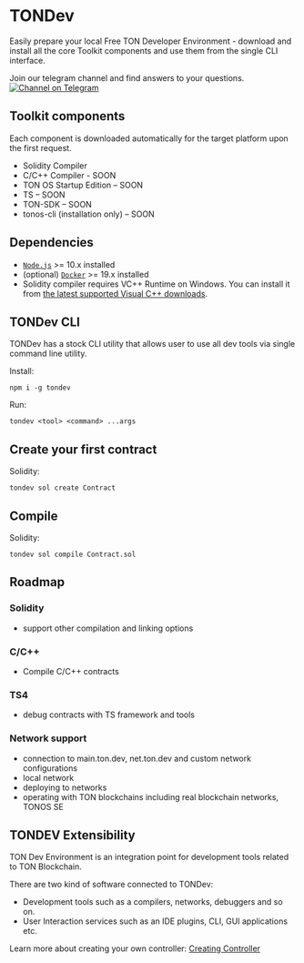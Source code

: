 # TONDev

Easily prepare your local Free TON Developer Environment - download and install all the core Toolkit components and use them from the single CLI interface.

Join our telegram channel and find answers to your questions.  
[![Channel on Telegram](https://img.shields.io/badge/chat-on%20telegram-9cf.svg)](https://t.me/freeton_sdk)

## Toolkit components

Each component is downloaded automatically for the target platform upon the first request.

- Solidity Compiler
- C/C++ Compiler - SOON
- TON OS Startup Edition – SOON
- TS – SOON
- TON-SDK – SOON
- tonos-cli (installation only) – SOON

## Dependencies

- [`Node.js`](https://nodejs.org/) >= 10.x installed
- (optional) [`Docker`](https://www.docker.com/)  >= 19.x installed
- Solidity compiler requires VC++ Runtime on Windows. You can install it from [the latest supported Visual C++ downloads](https://support.microsoft.com/en-us/topic/the-latest-supported-visual-c-downloads-2647da03-1eea-4433-9aff-95f26a218cc0).

## TONDev CLI

TONDev has a stock CLI utility that allows user to use all dev tools via single command line utility.

Install:

```shell
npm i -g tondev
```

Run:

```shell
tondev <tool> <command> ...args
```

## Create your first contract

Solidity:

```shell
tondev sol create Contract
```

## Compile

Solidity:

```shell
tondev sol compile Contract.sol
```

## Roadmap

### Solidity

- support other compilation and linking options

### C/C++

- Compile C/C++ contracts

### TS4

- debug contracts with TS framework and tools

### Network support

- connection to main.ton.dev, net.ton.dev and custom network configurations
- local network
- deploying to networks
- operating with TON blockchains including real blockchain networks, TONOS SE

## TONDEV Extensibility

TON Dev Environment is an integration point for development tools related to TON Blockchain.

There are two kind of software connected to TONDev:

- Development tools such as a compilers, networks, debuggers and so on.
- User Interaction services such as an IDE plugins, CLI, GUI applications etc.

Learn more about creating your own controller: [Creating Controller](docs/creating_controller.md)
